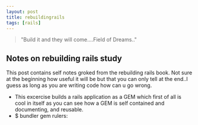 ```yaml
---
layout: post
title: rebuildingrails
tags: [rails]
---
```


> "Build it and they will come....Field of Dreams.."
## Notes on rebuilding rails study

This post contains self notes groked from the rebuilding rails book.  Not sure at the beginning how useful it will be but that you can only tell at the end..I guess as long as you are writing code how can u go wrong.

- This excercise builds a rails application as a GEM which first of all is cool in itself as you can see how a GEM is self contained and documenting, and reusable.
-   $ bundler gem rulers: 
     
   



